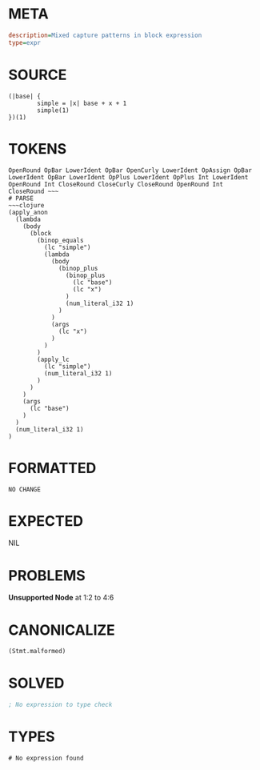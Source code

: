 # META
~~~ini
description=Mixed capture patterns in block expression
type=expr
~~~
# SOURCE
~~~roc
(|base| {
		simple = |x| base + x + 1
		simple(1)
})(1)
~~~
# TOKENS
~~~text
OpenRound OpBar LowerIdent OpBar OpenCurly LowerIdent OpAssign OpBar LowerIdent OpBar LowerIdent OpPlus LowerIdent OpPlus Int LowerIdent OpenRound Int CloseRound CloseCurly CloseRound OpenRound Int CloseRound ~~~
# PARSE
~~~clojure
(apply_anon
  (lambda
    (body
      (block
        (binop_equals
          (lc "simple")
          (lambda
            (body
              (binop_plus
                (binop_plus
                  (lc "base")
                  (lc "x")
                )
                (num_literal_i32 1)
              )
            )
            (args
              (lc "x")
            )
          )
        )
        (apply_lc
          (lc "simple")
          (num_literal_i32 1)
        )
      )
    )
    (args
      (lc "base")
    )
  )
  (num_literal_i32 1)
)
~~~
# FORMATTED
~~~roc
NO CHANGE
~~~
# EXPECTED
NIL
# PROBLEMS
**Unsupported Node**
at 1:2 to 4:6

# CANONICALIZE
~~~clojure
(Stmt.malformed)
~~~
# SOLVED
~~~clojure
; No expression to type check
~~~
# TYPES
~~~roc
# No expression found
~~~
